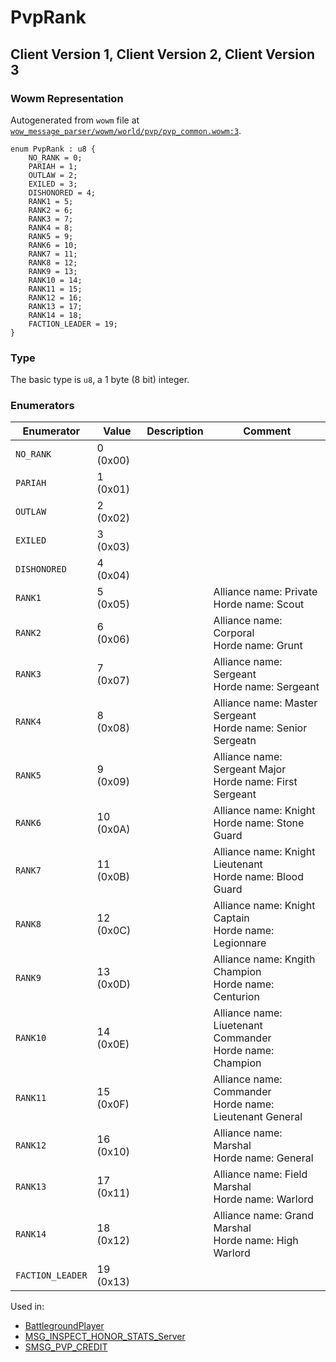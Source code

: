# PvpRank

## Client Version 1, Client Version 2, Client Version 3

### Wowm Representation

Autogenerated from `wowm` file at [`wow_message_parser/wowm/world/pvp/pvp_common.wowm:3`](https://github.com/gtker/wow_messages/tree/main/wow_message_parser/wowm/world/pvp/pvp_common.wowm#L3).

```rust,ignore
enum PvpRank : u8 {
    NO_RANK = 0;
    PARIAH = 1;
    OUTLAW = 2;
    EXILED = 3;
    DISHONORED = 4;
    RANK1 = 5;
    RANK2 = 6;
    RANK3 = 7;
    RANK4 = 8;
    RANK5 = 9;
    RANK6 = 10;
    RANK7 = 11;
    RANK8 = 12;
    RANK9 = 13;
    RANK10 = 14;
    RANK11 = 15;
    RANK12 = 16;
    RANK13 = 17;
    RANK14 = 18;
    FACTION_LEADER = 19;
}
```
### Type
The basic type is `u8`, a 1 byte (8 bit) integer.
### Enumerators
| Enumerator | Value  | Description | Comment |
| --------- | -------- | ----------- | ------- |
| `NO_RANK` | 0 (0x00) |  |  |
| `PARIAH` | 1 (0x01) |  |  |
| `OUTLAW` | 2 (0x02) |  |  |
| `EXILED` | 3 (0x03) |  |  |
| `DISHONORED` | 4 (0x04) |  |  |
| `RANK1` | 5 (0x05) |  | Alliance name: Private<br/>Horde name: Scout |
| `RANK2` | 6 (0x06) |  | Alliance name: Corporal<br/>Horde name: Grunt |
| `RANK3` | 7 (0x07) |  | Alliance name: Sergeant<br/>Horde name: Sergeant |
| `RANK4` | 8 (0x08) |  | Alliance name: Master Sergeant<br/>Horde name: Senior Sergeatn |
| `RANK5` | 9 (0x09) |  | Alliance name: Sergeant Major<br/>Horde name: First Sergeant |
| `RANK6` | 10 (0x0A) |  | Alliance name: Knight<br/>Horde name: Stone Guard |
| `RANK7` | 11 (0x0B) |  | Alliance name: Knight Lieutenant<br/>Horde name: Blood Guard |
| `RANK8` | 12 (0x0C) |  | Alliance name: Knight Captain<br/>Horde name: Legionnare |
| `RANK9` | 13 (0x0D) |  | Alliance name: Kngith Champion<br/>Horde name: Centurion |
| `RANK10` | 14 (0x0E) |  | Alliance name: Liuetenant Commander<br/>Horde name: Champion |
| `RANK11` | 15 (0x0F) |  | Alliance name: Commander<br/>Horde name: Lieutenant General |
| `RANK12` | 16 (0x10) |  | Alliance name: Marshal<br/>Horde name: General |
| `RANK13` | 17 (0x11) |  | Alliance name: Field Marshal<br/>Horde name: Warlord |
| `RANK14` | 18 (0x12) |  | Alliance name: Grand Marshal<br/>Horde name: High Warlord |
| `FACTION_LEADER` | 19 (0x13) |  |  |

Used in:
* [BattlegroundPlayer](battlegroundplayer.md)
* [MSG_INSPECT_HONOR_STATS_Server](msg_inspect_honor_stats_server.md)
* [SMSG_PVP_CREDIT](smsg_pvp_credit.md)


